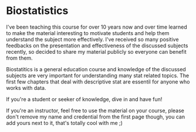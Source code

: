 # Biostatistics
I've been teaching this course for over 10 years now and over time learned to make the material interesting to motivate students and help them understand the subject more effectively. I've received so many positive feedbacks on the presentation and effectiveness of the discussed subjects recently, so decided to share my material publicly so everyone can benefit from them.

Biostatitics is a general education course and knowledge of the discussed subjects are very important for understanding many stat related topics. The first few chapters that deal with descriptive stat are essentil for anyone who works with data. 

If you're a student or seeker of knowledge, dive in and have fun!

If you're an instructor, feel free to use the material on your course, please don't remove my name and credential from the first page though, you can add yours next to it, that's totally cool with me ;)
